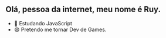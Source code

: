 ## Olá, pessoa da internet, meu nome é Ruy.

- 🌱 Estudando JavaScript
- 😄 Pretendo me tornar Dev de Games. 
